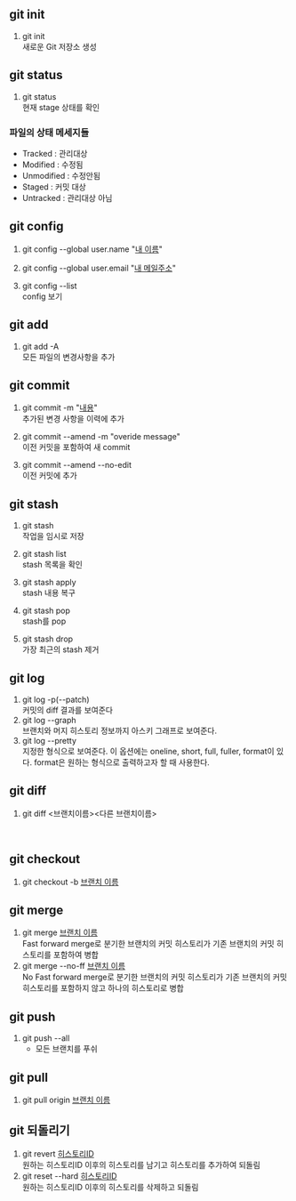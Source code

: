 ## git init
1. git init
<br/>새로운 Git 저장소 생성

## git status
1. git status
<br/>현재 stage 상태를 확인

### 파일의 상태 메세지들 
- Tracked : 관리대상
- Modified : 수정됨
- Unmodified : 수정안됨
- Staged : 커밋 대상
- Untracked : 관리대상 아님


## git config
1. git config --global user.name "<u>내 이름</u>"

1. git config --global user.email "<u>내 메일주소</u>"

1. git config --list
<br/> config 보기

## git add
1. git add -A
<br/> 모든 파일의 변경사항을 추가

## git commit
1. git commit -m "<u>내용</u>"
<br/>추가된 변경 사항을 이력에 추가

1. git commit --amend -m "overide message"
<br/>이전 커밋을 포함하여 새 commit 

1. git commit --amend --no-edit
<br/> 이전 커밋에 추가

## git stash

1. git stash 
<br/> 작업을 임시로 저장

1. git stash list
<br/> stash 목록을 확인

1. git stash apply
<br/> stash 내용 복구

1. git stash pop
<br/> stash를 pop

1. git stash drop
<br/> 가장 최근의 stash 제거

## git log
1. git log -p(--patch)
<br/> 커밋의 diff 결과를 보여준다
2. git log --graph
<br/> 브랜치와 머지 히스토리 정보까지 아스키 그래프로 보여준다.
2. git log --pretty
<br/> 지정한 형식으로 보여준다. 이 옵션에는 oneline, short, full, fuller, format이 있다. format은 원하는 형식으로 출력하고자 할 때 사용한다.

## git diff
1. git diff <브랜치이름><다른 브랜치이름>
<br/> 

## git checkout
1. git checkout -b <u>브랜치 이름</u>


## git merge
1. git merge <u>브랜치 이름</u>
<br/>Fast forward merge로 분기한 브랜치의 커밋 히스토리가 기존 브랜치의 커밋 히스토리를 포함하여 병합
2. git merge --no-ff <u>브랜치 이름</u>
<br/>No Fast forward merge로 분기한 브랜치의 커밋 히스토리가 기존 브랜치의 커밋 히스토리를 포함하지 않고 하나의 히스토리로 병합


## git push
1. git push --all
    + 모든 브랜치를 푸쉬

## git pull
1. git pull origin <u>브랜치 이름</u>

## git 되돌리기 
1. git revert <u>히스토리ID</u>
<br/>원하는 히스토리ID 이후의 히스토리를 남기고 히스토리를 추가하여 되돌림
2. git reset --hard <u>히스토리ID</u>
<br/>원하는 히스토리ID 이후의 히스토리를 삭제하고 되돌림
